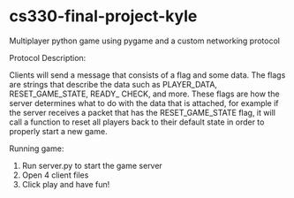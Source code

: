 # cs330-final-project-kyle

Multiplayer python game using pygame and a custom networking protocol

Protocol Description:

  Clients will send a message that consists of a flag and some data. 
  The flags are strings that describe the data such as PLAYER_DATA, 
  RESET_GAME_STATE, READY_ CHECK, and more. These flags are how the 
  server determines what to do with the data that is attached, for 
  example if the server receives a packet that has the RESET_GAME_STATE 
  flag, it will call a function to reset all players back to their 
  default state in order to properly start a new game.

Running game:

  1) Run server.py to start the game server
  2) Open 4 client files
  3) Click play and have fun!
